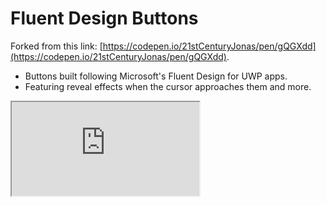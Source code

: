 # Fluent Design Buttons

Forked from this link:
[https://codepen.io/21stCenturyJonas/pen/gQGXdd](https://codepen.io/21stCenturyJonas/pen/gQGXdd).

- Buttons built following Microsoft's Fluent Design for UWP apps. 
- Featuring reveal effects when the cursor approaches them and more.

<iframe id="result" name="CodePen" title="CodePen Preview" src="https://cdpn.io/21stCenturyJonas/fullpage/gQGXdd" sandbox="allow-downloads allow-forms allow-modals allow-pointer-lock allow-popups allow-presentation allow-same-origin allow-scripts allow-top-navigation-by-user-activation" allow="accelerometer; ambient-light-sensor; camera; encrypted-media; geolocation; gyroscope; microphone; midi; payment; vr" scrolling="auto" allowtransparency="true" allowpaymentrequest="true" allowfullscreen="true" class="result-iframe " loading="lazy">
          </iframe>
